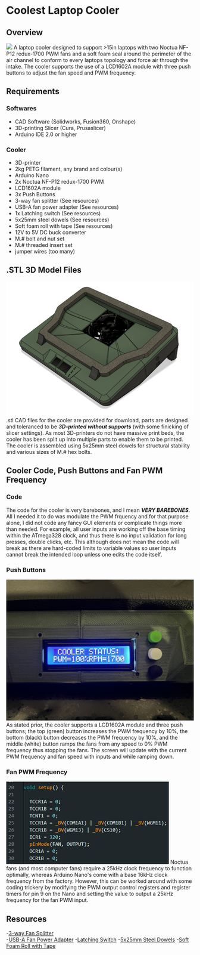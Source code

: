 # Coolest Laptop Cooler
## Overview
![](/images/cooler3.jpg)
A laptop cooler designed to support >15in laptops with two Noctua NF-P12 redux-1700 PWM fans and a soft foam seal around the perimeter of the air channel to conform to every laptops topology and force air through the intake. The cooler supports the use of a LCD1602A module with three push buttons to adjust the fan speed and PWM frequency.

## Requirements
### Softwares
- CAD Software (Solidworks, Fusion360, Onshape)
- 3D-printing Slicer (Cura, Prusaslicer)
- Arduino IDE 2.0 or higher
### Cooler
- 3D-printer
- 2kg PETG filament, any brand and colour(s)
- Arduino Nano
- 2x Noctua NF-P12 redux-1700 PWM
- LCD1602A module
- 3x Push Buttons
- 3-way fan splitter (See resources)
- USB-A fan power adapter (See resources)
- 1x Latching switch (See resources)
- 5x25mm steel dowels (See resources)
- Soft foam roll with tape (See resources)
- 12V to 5V DC buck converter
- M.# bolt and nut set
- M.# threaded insert set
- jumper wires (too many)

## .STL 3D Model Files
![](/images/cooler_iso.png) 
.stl CAD files for the cooler are provided for download, parts are designed and toleranced to be **_3D-printed without supports_** (with some finicking of slicer settings). As most 3D-printers do not have massive print beds, the cooler has been split up into multiple parts to enable them to be printed. The cooler is assembled using 5x25mm steel dowels for structural stability and various sizes of M.# hex bolts.

## Cooler Code, Push Buttons and Fan PWM Frequency
### Code
The code for the cooler is very barebones, and I mean **_VERY BAREBONES_**. All I needed it to do was modulate the PWM frquency and for that purpose alone, I did not code any fancy GUI elements or complicate things more than needed. For example, all user inputs are working off the base timing within the ATmega328 clock, and thus there is no input validation for long presses, double clicks, etc. This although does not mean the code will break as there are hard-coded limits to variable values so user inputs cannot break the intended loop unless one edits the code itself.
### Push Buttons
![](/images/cooler4.jpg)
As stated prior, the cooler supports a LCD1602A module and three push buttons; the top (green) button increases the PWM frequency by 10%, the bottom (black) button decreases the PWM frequency by 10%, and the middle (white) button ramps the fans from any speed to 0% PWM frequency thus stopping the fans. The screen will update with the current PWM frequency and fan speed with inputs and while ramping down.
### Fan PWM Frequency
![](/images/25kHz_PWM_logic.png)
Noctua fans (and most computer fans) require a 25kHz clock frequency to function optimally, whereas Arduino Nano's come with a base 16kHz clock frequency from the factory. However, this can be worked around with some coding trickery by modifying the PWM output control registers and register timers for pin 9 on the Nano and setting the value to output a 25kHz frequency for the fan PWM input.

## Resources
-[3-way Fan Splitter](https://www.amazon.ca/dp/B0DJPBXZ89?ref=ppx_yo2ov_dt_b_fed_asin_title)  
-[USB-A Fan Power Adapter](https://www.amazon.ca/dp/B0BY43DZ11?ref=ppx_yo2ov_dt_b_fed_asin_title)
-[Latching Switch](https://www.amazon.ca/dp/B0DJ46XRP6?ref=ppx_yo2ov_dt_b_fed_asin_title&th=1)
-[5x25mm Steel Dowels](https://www.amazon.ca/dp/B07F3TWSBY?ref=ppx_yo2ov_dt_b_fed_asin_title)
-[Soft Foam Roll with Tape](https://www.amazon.ca/dp/B0B193G1WC?ref=ppx_yo2ov_dt_b_fed_asin_title&th=1)

